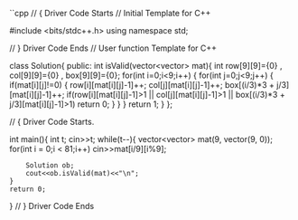 ``cpp
// { Driver Code Starts
// Initial Template for C++

#include <bits/stdc++.h>
using namespace std;

 // } Driver Code Ends
// User function Template for C++

class Solution{
public:
    int isValid(vector<vector<int>> mat){
        int row[9][9]={0} , col[9][9]={0} , box[9][9]={0};
        for(int i=0;i<9;i++)
        {
            for(int j=0;j<9;j++)
            {
                if(mat[i][j]!=0)
                 {
                row[i][mat[i][j]-1]++;
                col[j][mat[i][j]-1]++;
                box[(i/3)*3 + j/3][mat[i][j]-1]++;
if(row[i][mat[i][j]-1]>1 || col[j][mat[i][j]-1]>1 || box[(i/3)*3 + j/3][mat[i][j]-1]>1)
                return 0;
                }
            }
        }
        return 1;
    }
};

// { Driver Code Starts.

int main(){
    int t;
    cin>>t;
    while(t--){
        vector<vector<int>> mat(9, vector<int>(9, 0));
        for(int i = 0;i < 81;i++)
            cin>>mat[i/9][i%9];
        
        Solution ob;
        cout<<ob.isValid(mat)<<"\n";
    }
    return 0;
}  // } Driver Code Ends
```